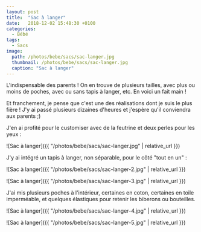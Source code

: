 ```yaml
---
layout: post
title:  "Sac à langer"
date:   2018-12-02 15:48:30 +0100
categories: 
  - Bébé
tags: 
  - Sacs
image:
  path: /photos/bebe/sacs/sac-langer.jpg
  thumbnail: /photos/bebe/sacs/sac-langer.jpg
  caption: "Sac à langer"
---
```


L'indispensable des parents ! On en trouve de plusieurs tailles, avec plus ou moins de poches, avec ou sans tapis à langer, etc. En voici un fait main !

<!-- more -->

Et franchement, je pense que c'est une des réalisations dont je suis le plus fière ! J'y ai passé plusieurs dizaines d'heures et j'espère qu'il conviendra aux parents ;) 

J'en ai profité pour le customiser avec de la feutrine et deux perles pour les yeux : 

![Sac à langer]({{ "/photos/bebe/sacs/sac-langer.jpg" | relative_url }})

J'y ai intégré un tapis à langer, non séparable, pour le côté "tout en un" : 

![Sac à langer]({{ "/photos/bebe/sacs/sac-langer-2.jpg" | relative_url }})

![Sac à langer]({{ "/photos/bebe/sacs/sac-langer-3.jpg" | relative_url }})

J'ai mis plusieurs poches à l'intérieur, certaines en coton, certaines en toile imperméable, et quelques élastiques pour retenir les biberons ou bouteilles. 

![Sac à langer]({{ "/photos/bebe/sacs/sac-langer-4.jpg" | relative_url }})

![Sac à langer]({{ "/photos/bebe/sacs/sac-langer-5.jpg" | relative_url }})

